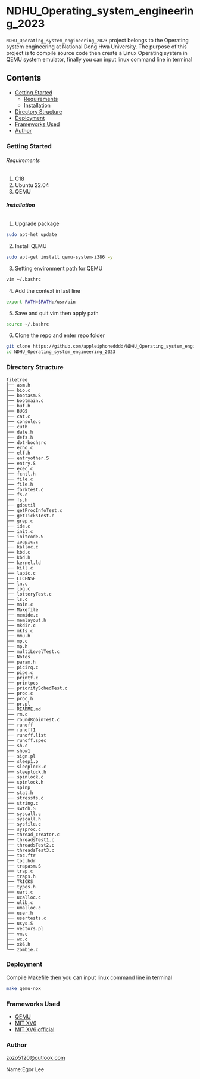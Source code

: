 # NDHU_Operating_system_engineering_2023

`NDHU_Operating_system_engineering_2023` project belongs to the Operating system engineering at National Dong Hwa University. The purpose of this project is to compile source code then create a Linux Operating system in QEMU system emulator, finally you can input linux command line in terminal

## Contents

- [Getting Started](#Getting-Started)
  - [Requirements](#Requirements)
  - [Installation](#Installation)
- [Directory Structure](#Directory-Structure)
- [Deployment](#Deployment)
- [Frameworks Used](#Frameworks-Used)
- [Author](#Author)


### Getting Started

###### Requirements

1. C18
2. Ubuntu 22.04
3. QEMU

###### **Installation**

1. Upgrade package

```sh
sudo apt-het update
```

2. Install QEMU

```sh
sudo apt-get install qemu-system-i386 -y
```

3. Setting environment path for QEMU

```sh
vim ~/.bashrc
```

4. Add the context in last line

```sh
export PATH=$PATH:/usr/bin
```

5. Save and quit vim then apply path

```sh
source ~/.bashrc
```

6. Clone the repo and enter repo folder

```sh
git clone https://github.com/appleiphonedddd/NDHU_Operating_system_engineering_2023.git
cd NDHU_Operating_system_engineering_2023
```

### Directory Structure

```
filetree 
├── asm.h
├── bio.c
├── bootasm.S
├── bootmain.c
├── buf.h
├── BUGS
├── cat.c
├── console.c
├── cuth
├── date.h
├── defs.h
├── dot-bochsrc
├── echo.c
├── elf.h
├── entryother.S
├── entry.S
├── exec.c
├── fcntl.h
├── file.c
├── file.h
├── forktest.c
├── fs.c
├── fs.h
├── gdbutil
├── getProcInfoTest.c
├── getTicksTest.c
├── grep.c
├── ide.c
├── init.c
├── initcode.S
├── ioapic.c
├── kalloc.c
├── kbd.c
├── kbd.h
├── kernel.ld
├── kill.c
├── lapic.c
├── LICENSE
├── ln.c
├── log.c
├── lotteryTest.c
├── ls.c
├── main.c
├── Makefile
├── memide.c
├── memlayout.h
├── mkdir.c
├── mkfs.c
├── mmu.h
├── mp.c
├── mp.h
├── multiLevelTest.c
├── Notes
├── param.h
├── picirq.c
├── pipe.c
├── printf.c
├── printpcs
├── prioritySchedTest.c
├── proc.c
├── proc.h
├── pr.pl
├── README.md
├── rm.c
├── roundRobinTest.c
├── runoff
├── runoff1
├── runoff.list
├── runoff.spec
├── sh.c
├── show1
├── sign.pl
├── sleep1.p
├── sleeplock.c
├── sleeplock.h
├── spinlock.c
├── spinlock.h
├── spinp
├── stat.h
├── stressfs.c
├── string.c
├── swtch.S
├── syscall.c
├── syscall.h
├── sysfile.c
├── sysproc.c
├── thread_creator.c
├── threadsTest1.c
├── threadsTest2.c
├── threadsTest3.c
├── toc.ftr
├── toc.hdr
├── trapasm.S
├── trap.c
├── traps.h
├── TRICKS
├── types.h
├── uart.c
├── ucalloc.c
├── ulib.c
├── umalloc.c
├── user.h
├── usertests.c
├── usys.S
├── vectors.pl
├── vm.c
├── wc.c
├── x86.h
└── zombie.c
```

### Deployment

Compile Makefile then you can input linux command line in terminal

```sh
make qemu-nox
```

### Frameworks Used

- [QEMU](https://www.qemu.org/)
- [MIT XV6](https://github.com/mit-pdos/xv6-riscv)
- [MIT XV6 official](https://pdos.csail.mit.edu/6.828/2023/xv6.html)

### Author

zozo5120@outlook.com

Name:Egor Lee
